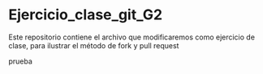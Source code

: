 # Ejercicio_clase_git_G2
Este repositorio contiene el archivo que modificaremos como ejercicio de clase, para ilustrar el método de fork y pull request 

prueba